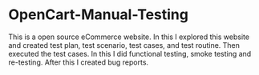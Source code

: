 # OpenCart-Manual-Testing

This is a open source eCommerce website. In this I explored this website and created test plan, test scenario, test cases, and test routine. Then executed the test cases. In this I did functional testing, smoke testing and re-testing. After this I created bug reports.
